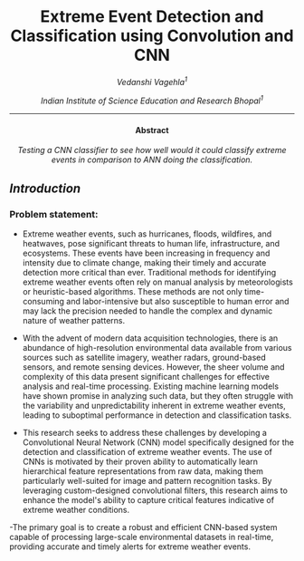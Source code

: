 <div style="text-align: center;">

# Extreme Event Detection and Classification using Convolution and CNN
</div>

<div style="text-align: center;">

*Vedanshi Vagehla<sup>1</sup>*
</div>

<div style="text-align: center;">

 *Indian Institute of Science Education and Research Bhopal<sup>1</sup>*
</div>

---

<div style="text-align: center;">

#### **Abstract**

*Testing a CNN classifier to see how well would it could classify extreme events in comparison to ANN doing the classification.*

</div>

<div>

## ***Introduction***

<section style="text-align: left;">

### **Problem statement:**
- Extreme weather events, such as hurricanes, floods, wildfires, and heatwaves, pose significant threats to human life, infrastructure, and ecosystems. These events have been increasing in frequency and intensity due to climate change, making their timely and accurate detection more critical than ever. Traditional methods for identifying extreme weather events often rely on manual analysis by meteorologists or heuristic-based algorithms. These methods are not only time-consuming and labor-intensive but also susceptible to human error and may lack the precision needed to handle the complex and dynamic nature of weather patterns.

- With the advent of modern data acquisition technologies, there is an abundance of high-resolution environmental data available from various sources such as satellite imagery, weather radars, ground-based sensors, and remote sensing devices. However, the sheer volume and complexity of this data present significant challenges for effective analysis and real-time processing. Existing machine learning models have shown promise in analyzing such data, but they often struggle with the variability and unpredictability inherent in extreme weather events, leading to suboptimal performance in detection and classification tasks.

- This research seeks to address these challenges by developing a Convolutional Neural Network (CNN) model specifically designed for the detection and classification of extreme weather events. The use of CNNs is motivated by their proven ability to automatically learn hierarchical feature representations from raw data, making them particularly well-suited for image and pattern recognition tasks. By leveraging custom-designed convolutional filters, this research aims to enhance the model's ability to capture critical features indicative of extreme weather conditions.

-The primary goal is to create a robust and efficient CNN-based system capable of processing large-scale environmental datasets in real-time, providing accurate and timely alerts for extreme weather events.